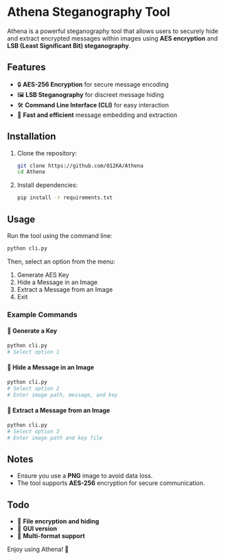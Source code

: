 # Athena Steganography Tool

Athena is a powerful steganography tool that allows users to securely hide and extract encrypted messages within images using **AES encryption** and **LSB (Least Significant Bit) steganography**.

## Features
- 🔒 **AES-256 Encryption** for secure message encoding
- 🖼️ **LSB Steganography** for discreet message hiding
- 🛠️ **Command Line Interface (CLI)** for easy interaction
- 🚀 **Fast and efficient** message embedding and extraction

## Installation
1. Clone the repository:
   ```bash
   git clone https://github.com/O12KA/Athena
   cd Athena
   ```
2. Install dependencies:
   ```bash
   pip install -r requirements.txt
   ```

## Usage
Run the tool using the command line:
```bash
python cli.py
```
Then, select an option from the menu:
1) Generate AES Key
2) Hide a Message in an Image
3) Extract a Message from an Image
4) Exit

### Example Commands
#### 🔹 Generate a Key
```bash
python cli.py
# Select option 1
```
#### 🔹 Hide a Message in an Image
```bash
python cli.py
# Select option 2
# Enter image path, message, and key
```
#### 🔹 Extract a Message from an Image
```bash
python cli.py
# Select option 3
# Enter image path and key file
```

## Notes
- Ensure you use a **PNG** image to avoid data loss.
- The tool supports **AES-256** encryption for secure communication.

## Todo
- 📂 **File encryption and hiding**
- 🎨 **GUI version**
- 🔄 **Multi-format support**

Enjoy using Athena! 🚀

